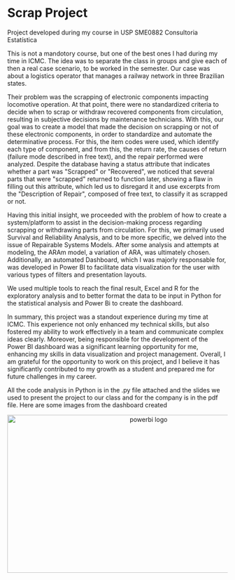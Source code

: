 # Scrap Project

Project developed during my course in USP SME0882 Consultoria Estatística

This is not a mandotory course, but one of the best ones I had during my time in ICMC. The idea was to separate the class in groups and give each of then a real case scenario, to be worked in the semester. Our case was about a logistics operator that manages a railway network in three Brazilian states. 

Their problem was the scrapping of electronic components impacting locomotive operation. At that point, there were no standardized criteria to decide when to scrap or withdraw recovered components from circulation, resulting in subjective decisions by maintenance technicians. With this, our goal was to create a model that made the decision on scrapping or not of these electronic components, in order to standardize and automate the determinative process. For this, the item codes were used, which identify each type of component, and from this, the return rate, the causes of return (failure mode described in free text), and the repair performed were analyzed. Despite the database having a status attribute that indicates whether a part was "Scrapped" or "Recovered", we noticed that several parts that were "scrapped" returned to function later, showing a flaw in filling out this attribute, which led us to disregard it and use excerpts from the "Description of Repair", composed of free text, to classify it as scrapped or not.

Having this initial insight, we proceeded with the problem of how to create a system/platform to assist in the decision-making process regarding scrapping or withdrawing parts from circulation. For this, we primarily used Survival and Reliability Analysis, and to be more specific, we delved into the issue of Repairable Systems Models. After some analysis and attempts at modeling, the ARAm model, a variation of ARA, was ultimately chosen. Additionally, an automated Dashboard, which I was majorly responsable for, was developed in Power BI to facilitate data visualization for the user with various types of filters and presentation layouts.

We used multiple tools to reach the final result, Excel and R for the exploratory analysis and to better format the data to be input in Python for the statistical analysis and Power Bi to create the dashboard. 

In summary, this project was a standout experience during my time at ICMC. This experience not only enhanced my technical skills, but also fostered my ability to work effectively in a team and communicate complex ideas clearly. Moreover, being responsible for the development of the Power BI dashboard was a significant learning opportunity for me, enhancing my skills in data visualization and project management. Overall, I am grateful for the opportunity to work on this project, and I believe it has significantly contributed to my growth as a student and prepared me for future challenges in my career.

All the code analysis in Python is in the .py file attached and the slides we used to present the project to our class and for the company is in the pdf file. Here are some images from the dashboard created

<p align="center">
<img width="12" />
<img src="https://github.com/GianottiLeo/Scrap-Project/assets/164948682/a4831ab6-d8ba-440a-baac-5b53912a8425" height="360" alt="powerbi logo" width ="630"  />
